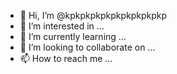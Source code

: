 - 👋 Hi, I’m @kpkpkpkpkpkpkpkpkpkp
- 👀 I’m interested in ...
- 🌱 I’m currently learning ...
- 💞️ I’m looking to collaborate on ...
- 📫 How to reach me ...

<!---
kpkpkpkpkpkpkpkpkpkp/kpkpkpkpkpkpkpkpkpkp is a ✨ special ✨ repository because its `README.md` (this file) appears on your GitHub profile.
You can click the Preview link to take a look at your changes.
--->
